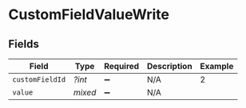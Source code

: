 # CustomFieldValueWrite


## Fields

| Field              | Type               | Required           | Description        | Example            |
| ------------------ | ------------------ | ------------------ | ------------------ | ------------------ |
| `customFieldId`    | *?int*             | :heavy_minus_sign: | N/A                | 2                  |
| `value`            | *mixed*            | :heavy_minus_sign: | N/A                |                    |